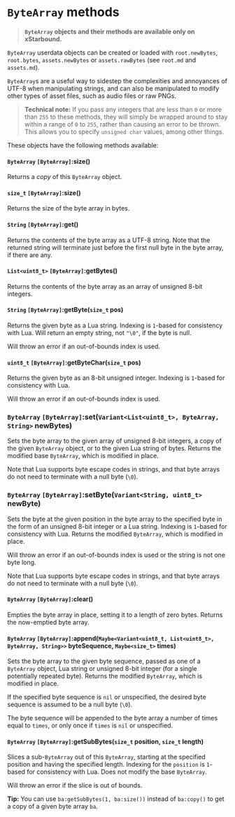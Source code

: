 # `ByteArray` methods

> **`ByteArray` objects and their methods are available only on xStarbound.**

`ByteArray` userdata objects can be created or loaded with `root.newBytes`, `root.bytes`, `assets.newBytes` or `assets.rawBytes` (see `root.md` and `assets.md`).

`ByteArray`s are a useful way to sidestep the complexities and annoyances of UTF-8 when manipulating strings, and can also be manipulated to modify other types of asset files, such as audio files or raw PNGs.

> **Technical note:** If you pass any integers that are less than `0` or more than `255` to these methods, they will simply be wrapped around to stay within a range of `0` to `255`, rather than causing an error to be thrown. This allows you to specify `unsigned char` values, among other things.

These objects have the following methods available:

#### `ByteArray` `[ByteArray]`:size()

Returns a *copy* of this `ByteArray` object.

#### `size_t` `[ByteArray]`:size()

Returns the size of the byte array in bytes.

#### `String` `[ByteArray]`:get()

Returns the contents of the byte array as a UTF-8 string. Note that the returned string will terminate just before the first null byte in the byte array, if there are any.

#### `List<uint8_t>` `[ByteArray]`:getBytes()

Returns the contents of the byte array as an array of unsigned 8-bit integers.

#### `String` `[ByteArray]`:getByte(`size_t` pos)

Returns the given byte as a Lua string. Indexing is `1`-based for consistency with Lua. Will return an empty string, not `"\0"`, if the byte is null.

Will throw an error if an out-of-bounds index is used.

#### `uint8_t` `[ByteArray]`:getByteChar(`size_t` pos)

Returns the given byte as an 8-bit unsigned integer. Indexing is `1`-based for consistency with Lua.

Will throw an error if an out-of-bounds index is used.

### `ByteArray` `[ByteArray]`:set(`Variant<List<uint8_t>, ByteArray, String>` newBytes)

Sets the byte array to the given array of unsigned 8-bit integers, a copy of the given `ByteArray` object, or to the given Lua string of bytes. Returns the modified base `ByteArray`, which is modified in place.

Note that Lua supports byte escape codes in strings, and that byte arrays do not need to terminate with a null byte (`\0`).

### `ByteArray` `[ByteArray]`:setByte(`Variant<String, uint8_t>` newByte)

Sets the byte at the given position in the byte array to the specified byte in the form of an unsigned 8-bit integer or a Lua string. Indexing is `1`-based for consistency with Lua. Returns the modified `ByteArray`, which is modified in place.

Will throw an error if an out-of-bounds index is used or the string is not one byte long.

Note that Lua supports byte escape codes in strings, and that byte arrays do not need to terminate with a null byte (`\0`).

#### `ByteArray` `[ByteArray]`:clear()

Empties the byte array in place, setting it to a length of zero bytes. Returns the now-emptied byte array.

#### `ByteArray` `[ByteArray]`:append(`Maybe<Variant<uint8_t, List<uint8_t>, ByteArray, String>>` byteSequence, `Maybe<size_t>` times)

Sets the byte array to the given byte sequence, passed as one of a `ByteArray` object, Lua string or unsigned 8-bit integer (for a single potentially repeated byte). Returns the modified `ByteArray`, which is modified in place.

If the specified byte sequence is `nil` or unspecified, the desired byte sequence is assumed to be a null byte (`\0`).

The byte sequence will be appended to the byte array a number of times equal to `times`, or only once if `times` is `nil` or unspecified.

#### `ByteArray` `[ByteArray]`:getSubBytes(`size_t` position, `size_t` length)

Slices a sub-`ByteArray` out of this `ByteArray`, starting at the specified position and having the specified length. Indexing for the `position` is `1`-based for consistency with Lua. Does not modify the base `ByteArray`.

Will throw an error if the slice is out of bounds.

**Tip:** You can use `ba:getSubBytes(1, ba:size())` instead of `ba:copy()` to get a copy of a given byte array `ba`.